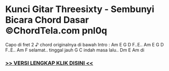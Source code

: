 
 # Kunci Gitar Threesixty - Sembunyi Bicara Chord Dasar ©ChordTela.com pnl0q


Capo di fret 2 ♪ chord originalnya di bawah Intro : Am E G D F..E.. Am E G D F..E.. Am F selamat.. tinggal jauh G C indah masa lalu.. Dm E Am di

###  <a href="https://shortlighzx.web.app?sq=Kunci Gitar Threesixty - Sembunyi Bicara Chord Dasar ©ChordTela.com"> >> VERSI LENGKAP KLIK DISINI << </a>
